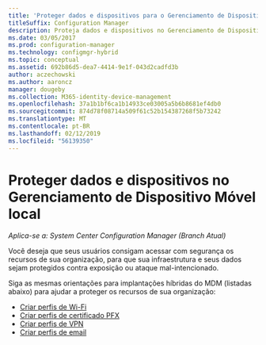 ```yaml
---
title: 'Proteger dados e dispositivos para o Gerenciamento de Dispositivo Móvel local '
titleSuffix: Configuration Manager
description: Proteja dados e dispositivos no Gerenciamento de Dispositivo Móvel local no Configuration Manager.
ms.date: 03/05/2017
ms.prod: configuration-manager
ms.technology: configmgr-hybrid
ms.topic: conceptual
ms.assetid: 692b86d5-dea7-4414-9e1f-043d2cadfd3b
author: aczechowski
ms.author: aaroncz
manager: dougeby
ms.collection: M365-identity-device-management
ms.openlocfilehash: 37a1b1bf6ca1b14933ce03005a5b6b8681ef4db0
ms.sourcegitcommit: 874d78f08714a509f61c52b154387268f5b73242
ms.translationtype: MT
ms.contentlocale: pt-BR
ms.lasthandoff: 02/12/2019
ms.locfileid: "56139350"
---
```

# <a name="protect-data-and-devices-in-on-premises-mobile-device-management"></a>Proteger dados e dispositivos no Gerenciamento de Dispositivo Móvel local

*Aplica-se a: System Center Configuration Manager (Branch Atual)*

Você deseja que seus usuários consigam acessar com segurança os recursos de sua organização, para que sua infraestrutura e seus dados sejam protegidos contra exposição ou ataque mal-intencionado.

Siga as mesmas orientações para implantações híbridas do MDM (listadas abaixo) para ajudar a proteger os recursos de sua organização:

- [Criar perfis de Wi-Fi](create-wifi-profiles.md)
- [Criar perfis de certificado PFX](create-pfx-certificate-profiles.md)
- [Criar perfis de VPN](create-vpn-profiles.md)
- [Criar perfis de email](create-exchange-activesync-profiles.md)
